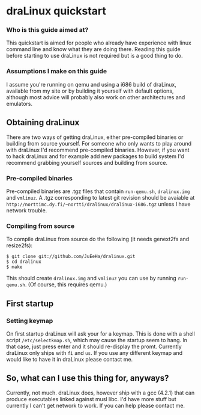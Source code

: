 draLinux quickstart
===================

### Who is this guide aimed at?

This quickstart is aimed for people who already have experience with linux
command line and know what they are doing there. Reading this guide before
starting to use draLinux is not required but is a good thing to do.

### Assumptions I make on this guide

I assume you're running on qemu and using a i686 build of draLinux, available
from my site or by building it yourself with default options, although most
advice will probably also work on other architectures and emulators.

Obtaining draLinux
------------------

There are two ways of getting draLinux, either pre-compiled binaries or building
from source yourself. For someone who only wants to play around with draLinux
I'd recommend pre-compiled binaries. However, if you want to hack draLinux and
for example add new packages to build system I'd recommend grabbing yourself
sources and building from source.

### Pre-compiled binaries

Pre-compiled binaries are .tgz files that contain `run-qemu.sh`, `dralinux.img`
and `vmlinuz`. A .tgz corresponding to latest git revision should be avaiable at
`http://norttimc.dy.fi/~nortti/dralinux/dralinux-i686.tgz` unless I have network
trouble.

### Compiling from source

To compile draLinux from source do the following (it needs genext2fs and
resize2fs):

    $ git clone git://github.com/JuEeHa/dralinux.git
    $ cd dralinux
    $ make

This should create `dralinux.img` and `vmlinuz` you can use by running
`run-qemu.sh`. (Of course, this requires qemu.)

First startup
-------------

### Setting keymap

On first startup draLinux will ask your for a keymap. This is done with a shell
script `/etc/selectkmap.sh`, which may cause the startup seem to hang. In that
case, just press enter and it should re-display the promt. Currently draLinux
only ships with `fi` and `us`. If you use any different keymap and would like
to have it in draLinux please contact me.

So, what can I use this thing for, anyways?
-------------------------------------------

Currently, not much. draLinux does, however ship with a gcc (4.2.1) that can
produce executables linked against musl libc. I'd have more stuff but currently
I can't get network to work. If you can help please contact me.
